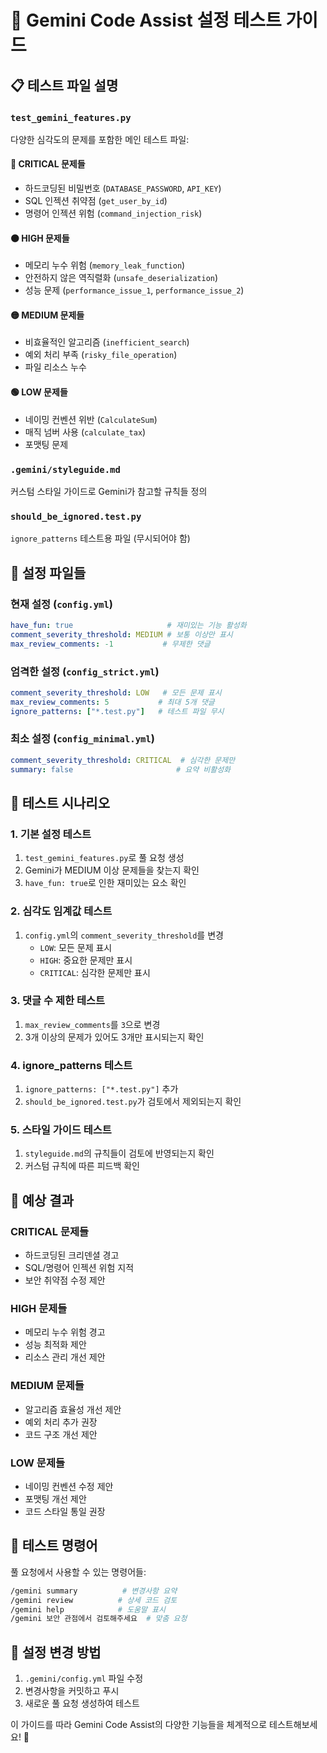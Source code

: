 # 🧪 Gemini Code Assist 설정 테스트 가이드

## 📋 테스트 파일 설명

### `test_gemini_features.py`
다양한 심각도의 문제를 포함한 메인 테스트 파일:

#### 🔴 CRITICAL 문제들
- 하드코딩된 비밀번호 (`DATABASE_PASSWORD`, `API_KEY`)
- SQL 인젝션 취약점 (`get_user_by_id`)
- 명령어 인젝션 위험 (`command_injection_risk`)

#### 🟠 HIGH 문제들  
- 메모리 누수 위험 (`memory_leak_function`)
- 안전하지 않은 역직렬화 (`unsafe_deserialization`)
- 성능 문제 (`performance_issue_1`, `performance_issue_2`)

#### 🟡 MEDIUM 문제들
- 비효율적인 알고리즘 (`inefficient_search`)
- 예외 처리 부족 (`risky_file_operation`) 
- 파일 리소스 누수

#### 🟢 LOW 문제들
- 네이밍 컨벤션 위반 (`CalculateSum`)
- 매직 넘버 사용 (`calculate_tax`)
- 포맷팅 문제

### `.gemini/styleguide.md`
커스텀 스타일 가이드로 Gemini가 참고할 규칙들 정의

### `should_be_ignored.test.py`
`ignore_patterns` 테스트용 파일 (무시되어야 함)

## 🔧 설정 파일들

### 현재 설정 (`config.yml`)
```yaml
have_fun: true                     # 재미있는 기능 활성화
comment_severity_threshold: MEDIUM # 보통 이상만 표시
max_review_comments: -1           # 무제한 댓글
```

### 엄격한 설정 (`config_strict.yml`)
```yaml
comment_severity_threshold: LOW   # 모든 문제 표시
max_review_comments: 5           # 최대 5개 댓글
ignore_patterns: ["*.test.py"]   # 테스트 파일 무시
```

### 최소 설정 (`config_minimal.yml`)
```yaml
comment_severity_threshold: CRITICAL  # 심각한 문제만
summary: false                       # 요약 비활성화
```

## 🧪 테스트 시나리오

### 1. 기본 설정 테스트
1. `test_gemini_features.py`로 풀 요청 생성
2. Gemini가 MEDIUM 이상 문제들을 찾는지 확인
3. `have_fun: true`로 인한 재미있는 요소 확인

### 2. 심각도 임계값 테스트
1. `config.yml`의 `comment_severity_threshold`를 변경
   - `LOW`: 모든 문제 표시
   - `HIGH`: 중요한 문제만 표시
   - `CRITICAL`: 심각한 문제만 표시

### 3. 댓글 수 제한 테스트
1. `max_review_comments`를 `3`으로 변경
2. 3개 이상의 문제가 있어도 3개만 표시되는지 확인

### 4. ignore_patterns 테스트
1. `ignore_patterns: ["*.test.py"]` 추가
2. `should_be_ignored.test.py`가 검토에서 제외되는지 확인

### 5. 스타일 가이드 테스트
1. `styleguide.md`의 규칙들이 검토에 반영되는지 확인
2. 커스텀 규칙에 따른 피드백 확인

## 🎯 예상 결과

### CRITICAL 문제들
- 하드코딩된 크리덴셜 경고
- SQL/명령어 인젝션 위험 지적
- 보안 취약점 수정 제안

### HIGH 문제들  
- 메모리 누수 위험 경고
- 성능 최적화 제안
- 리소스 관리 개선 제안

### MEDIUM 문제들
- 알고리즘 효율성 개선 제안
- 예외 처리 추가 권장
- 코드 구조 개선 제안

### LOW 문제들
- 네이밍 컨벤션 수정 제안
- 포맷팅 개선 제안
- 코드 스타일 통일 권장

## 📝 테스트 명령어

풀 요청에서 사용할 수 있는 명령어들:

```bash
/gemini summary          # 변경사항 요약
/gemini review          # 상세 코드 검토  
/gemini help            # 도움말 표시
/gemini 보안 관점에서 검토해주세요  # 맞춤 요청
```

## 🔄 설정 변경 방법

1. `.gemini/config.yml` 파일 수정
2. 변경사항을 커밋하고 푸시
3. 새로운 풀 요청 생성하여 테스트

이 가이드를 따라 Gemini Code Assist의 다양한 기능들을 체계적으로 테스트해보세요! 🚀
